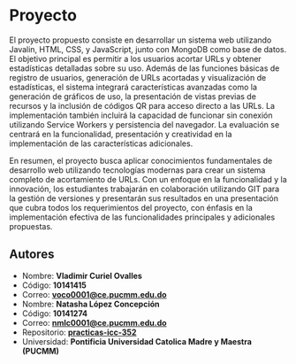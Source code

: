 # Proyecto

El proyecto propuesto consiste en desarrollar un sistema web utilizando Javalin, HTML, CSS, y JavaScript, junto con MongoDB como base de datos. El objetivo principal es permitir a los usuarios acortar URLs y obtener estadísticas detalladas sobre su uso. Además de las funciones básicas de registro de usuarios, generación de URLs acortadas y visualización de estadísticas, el sistema integrará características avanzadas como la generación de gráficos de uso, la presentación de vistas previas de recursos y la inclusión de códigos QR para acceso directo a las URLs. La implementación también incluirá la capacidad de funcionar sin conexión utilizando Service Workers y persistencia del navegador. La evaluación se centrará en la funcionalidad, presentación y creatividad en la implementación de las características adicionales.

En resumen, el proyecto busca aplicar conocimientos fundamentales de desarrollo web utilizando tecnologías modernas para crear un sistema completo de acortamiento de URLs. Con un enfoque en la funcionalidad y la innovación, los estudiantes trabajarán en colaboración utilizando GIT para la gestión de versiones y presentarán sus resultados en una presentación que cubra todos los requerimientos del proyecto, con énfasis en la implementación efectiva de las funcionalidades principales y adicionales propuestas.

## Autores
* Nombre: **Vladimir Curiel Ovalles**
* Código: **10141415**
* Correo: **voco0001@ce.pucmm.edu.do**
* Nombre: **Natasha López Concepción**
* Código: **10141274**
* Correo: **nmlc0001@ce.pucmm.edu.do**
* Repositorio: **[practicas-icc-352](https://github.com/NightmareVCO/urlShortenerJava-5)**
* Universidad: **Pontificia Universidad Catolica Madre y Maestra (PUCMM)**
